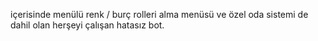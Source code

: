içerisinde menülü renk / burç rolleri alma menüsü ve özel oda sistemi de dahil olan herşeyi çalışan hatasız bot.